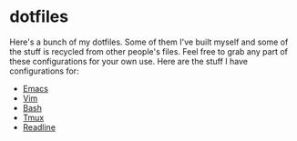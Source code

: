 # dotfiles

Here's a bunch of my dotfiles. Some of them I've built myself and some of the
stuff is recycled from other people's files. Feel free to grab any part of
these configurations for your own use. Here are the stuff I have configurations
for:

- [Emacs][]
- [Vim][]
- [Bash][]
- [Tmux][]
- [Readline][]

[Emacs]: http://www.gnu.org/software/emacs/
[Vim]: http://www.vim.org/
[Bash]: http://www.gnu.org/software/bash/
[Tmux]: http://tmux.sourceforge.net/
[Readline]: http://www.gnu.org/software/readline/
